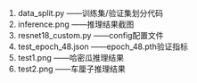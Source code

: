 1. data_split.py          ——训练集/验证集划分代码
2. inference.png          ——推理结果截图
3. resnet18_custom.py     ——config配置文件
4. test_epoch_48.json     ——epoch_48.pth验证指标
5. test1.png              ——哈密瓜推理结果
6. test2.png              ——车厘子推理结果
